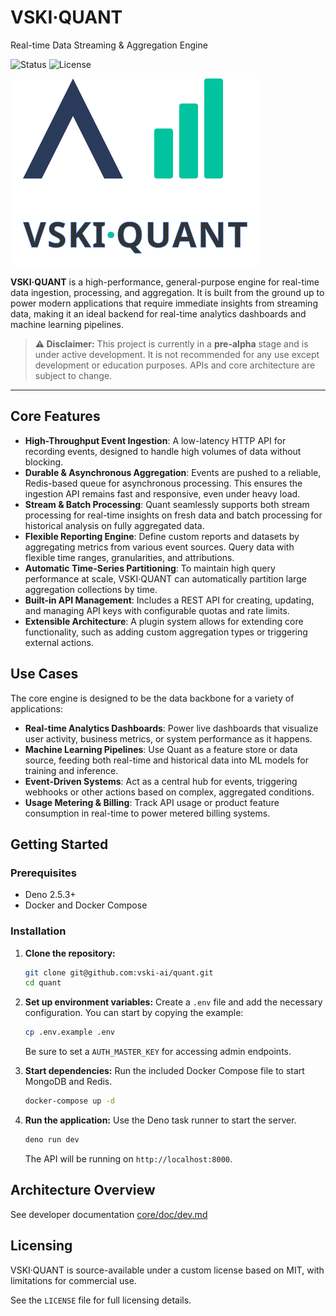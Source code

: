 # VSKI·QUANT

Real-time Data Streaming & Aggregation Engine

![Status](https://img.shields.io/badge/Status-pre--alpha-red)
![License](https://img.shields.io/badge/License-VSKI--SA-green)

![logo](./web/assets/logo.svg)

**VSKI·QUANT** is a high-performance, general-purpose engine for real-time data
ingestion, processing, and aggregation. It is built from the ground up to power
modern applications that require immediate insights from streaming data, making
it an ideal backend for real-time analytics dashboards and machine learning
pipelines.

> **:warning: Disclaimer:** This project is currently in a **pre-alpha** stage
> and is under active development. It is not recommended for any use except
> development or education purposes. APIs and core architecture are subject to
> change.

---

## Core Features

- **High-Throughput Event Ingestion**: A low-latency HTTP API for recording
  events, designed to handle high volumes of data without blocking.
- **Durable & Asynchronous Aggregation**: Events are pushed to a reliable,
  Redis-based queue for asynchronous processing. This ensures the ingestion API
  remains fast and responsive, even under heavy load.
- **Stream & Batch Processing**: Quant seamlessly supports both stream
  processing for real-time insights on fresh data and batch processing for
  historical analysis on fully aggregated data.
- **Flexible Reporting Engine**: Define custom reports and datasets by
  aggregating metrics from various event sources. Query data with flexible time
  ranges, granularities, and attributions.
- **Automatic Time-Series Partitioning**: To maintain high query performance at
  scale, VSKI·QUANT can automatically partition large aggregation collections by
  time.
- **Built-in API Management**: Includes a REST API for creating, updating, and
  managing API keys with configurable quotas and rate limits.
- **Extensible Architecture**: A plugin system allows for extending core
  functionality, such as adding custom aggregation types or triggering external
  actions.

## Use Cases

The core engine is designed to be the data backbone for a variety of
applications:

- **Real-time Analytics Dashboards**: Power live dashboards that visualize user
  activity, business metrics, or system performance as it happens.
- **Machine Learning Pipelines**: Use Quant as a feature store or data source,
  feeding both real-time and historical data into ML models for training and
  inference.
- **Event-Driven Systems**: Act as a central hub for events, triggering webhooks
  or other actions based on complex, aggregated conditions.
- **Usage Metering & Billing**: Track API usage or product feature consumption
  in real-time to power metered billing systems.

## Getting Started

### Prerequisites

- Deno 2.5.3+
- Docker and Docker Compose

### Installation

1. **Clone the repository:**
   ```sh
   git clone git@github.com:vski-ai/quant.git
   cd quant
   ```

2. **Set up environment variables:** Create a `.env` file and add the necessary
   configuration. You can start by copying the example:
   ```sh
   cp .env.example .env
   ```
   Be sure to set a `AUTH_MASTER_KEY` for accessing admin endpoints.

3. **Start dependencies:** Run the included Docker Compose file to start MongoDB
   and Redis.
   ```sh
   docker-compose up -d
   ```

4. **Run the application:** Use the Deno task runner to start the server.
   ```sh
   deno run dev
   ```
   The API will be running on `http://localhost:8000`.

## Architecture Overview

See developer documentation [core/doc/dev.md](core/doc/dev.md)

## Licensing

VSKI·QUANT is source-available under a custom license based on MIT, with
limitations for commercial use.

See the `LICENSE` file for full licensing details.
